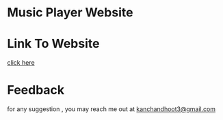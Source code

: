 # Music Player Website 
# Link To Website
[click here](https://kanchandhoot22.github.io/Spotify-Clone.github.io/)
# Feedback
for any suggestion , you may reach me out at [kanchandhoot3@gmail.com](kanchandhoot3@gmail.com)
